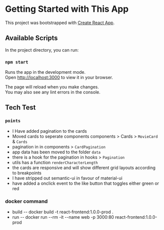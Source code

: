 # Getting Started with  This App

This project was bootstrapped with [Create React App](https://github.com/facebook/create-react-app).

## Available Scripts

In the project directory, you can run:

### `npm start`

Runs the app in the development mode.\
Open [http://localhost:3000](http://localhost:3000) to view it in your browser.

The page will reload when you make changes.\
You may also see any lint errors in the console.

## Tech Test 
### `points`

* I Have added pagination to the cards
* Moved cards to seperate components components > Cards > `MovieCard` & `Cards`
* pagination in in components > `CardPagination`
* app data has been moved to the folder `data`
* there is a hook for the pagination in hooks > `Pagination`
* utils has a function  `renderCharacterLength`
* the cards are responsive and will show different grid layouts according to breakpoints 
* I have stripped out semantic-ui in favour of material-ui 
* have added a onclick event to the like button that toggles either green or red 


### docker command 

- build -- docker build -t react-frontend:1.0.0-prod .
- run -- docker run --rm -it --name web -p 3000:80 react-frontend:1.0.0-prod